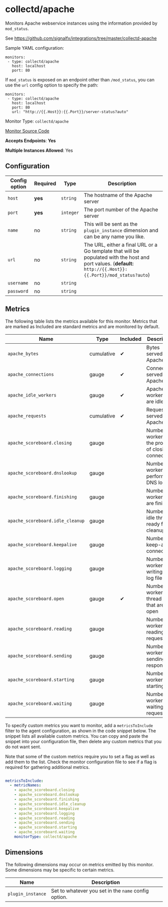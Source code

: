 <!--- GENERATED BY gomplate from scripts/docs/monitor-page.md.tmpl --->

# collectd/apache

Monitors Apache webservice instances using
the information provided by `mod_status`.

See https://github.com/signalfx/integrations/tree/master/collectd-apache

Sample YAML configuration:

```
monitors:
 - type: collectd/apache
   host: localhost
   port: 80
```

If `mod_status` is exposed on an endpoint other than `/mod_status`, you can
use the `url` config option to specify the path:

```
monitors:
 - type: collectd/apache
   host: localhost
   port: 80
   url: "http://{{.Host}}:{{.Port}}/server-status?auto"
```


Monitor Type: `collectd/apache`

[Monitor Source Code](https://github.com/signalfx/signalfx-agent/tree/master/internal/monitors/collectd/apache)

**Accepts Endpoints**: **Yes**

**Multiple Instances Allowed**: Yes

## Configuration

| Config option | Required | Type | Description |
| --- | --- | --- | --- |
| `host` | **yes** | `string` | The hostname of the Apache server |
| `port` | **yes** | `integer` | The port number of the Apache server |
| `name` | no | `string` | This will be sent as the `plugin_instance` dimension and can be any name you like. |
| `url` | no | `string` | The URL, either a final URL or a Go template that will be populated with the host and port values. (**default:** `http://{{.Host}}:{{.Port}}/mod_status?auto`) |
| `username` | no | `string` |  |
| `password` | no | `string` |  |




## Metrics

The following table lists the metrics available for this monitor. Metrics that are marked as Included are standard metrics and are monitored by default.

| Name | Type | Included | Description |
| ---  | ---  | ---    | ---         |
| `apache_bytes` | cumulative | ✔ | Bytes served by Apache |
| `apache_connections` | gauge | ✔ | Connections served by Apache |
| `apache_idle_workers` | gauge | ✔ | Apache workers that are idle |
| `apache_requests` | cumulative | ✔ | Requests served by Apache |
| `apache_scoreboard.closing` | gauge |  | Number of workers in the process of closing connections |
| `apache_scoreboard.dnslookup` | gauge |  | Number of workers performing DNS lookup |
| `apache_scoreboard.finishing` | gauge |  | Number of workers that are finishing |
| `apache_scoreboard.idle_cleanup` | gauge |  | Number of idle threads ready for cleanup |
| `apache_scoreboard.keepalive` | gauge |  | Number of keep-alive connections |
| `apache_scoreboard.logging` | gauge |  | Number of workers writing to log file |
| `apache_scoreboard.open` | gauge | ✔ | Number of worker thread slots that are open |
| `apache_scoreboard.reading` | gauge |  | Number of workers reading requests |
| `apache_scoreboard.sending` | gauge |  | Number of workers sending responses |
| `apache_scoreboard.starting` | gauge |  | Number of workers starting up |
| `apache_scoreboard.waiting` | gauge |  | Number of workers waiting for requests |


To specify custom metrics you want to monitor, add a `metricsToInclude` filter
to the agent configuration, as shown in the code snippet below. The snippet
lists all available custom metrics. You can copy and paste the snippet into
your configuration file, then delete any custom metrics that you do not want
sent.

Note that some of the custom metrics require you to set a flag as well as add
them to the list. Check the monitor configuration file to see if a flag is
required for gathering additional metrics.

```yaml

metricsToInclude:
  - metricNames:
    - apache_scoreboard.closing
    - apache_scoreboard.dnslookup
    - apache_scoreboard.finishing
    - apache_scoreboard.idle_cleanup
    - apache_scoreboard.keepalive
    - apache_scoreboard.logging
    - apache_scoreboard.reading
    - apache_scoreboard.sending
    - apache_scoreboard.starting
    - apache_scoreboard.waiting
    monitorType: collectd/apache
```


## Dimensions

The following dimensions may occur on metrics emitted by this monitor.  Some
dimensions may be specific to certain metrics.

| Name | Description |
| ---  | ---         |
| `plugin_instance` | Set to whatever you set in the `name` config option. |



